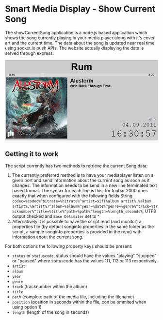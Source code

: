 Smart Media Display - Show Current Song
============================================

The showCurrentSong application is a node.js based application which shows the song currently
playing in your media player along with it's cover art and the current time.
The data about the song is updated near real time using socket.io push APIs.
The website actually displaying the data is served through express.

![Screenshot](https://github.com/FrzMe/smartdisplay-media/blob/master/Screenshot.png?raw=true "The webapp showing a playing song")

Getting it to work
-------------------------------------------
The script currently has two methods to retrieve the current Song data:
1. The currently preferred method is to have your mediaplayer listen on a given port and send information about the current song as soon as it changes.
   The information needs to be send in a new line terminated text based format. The syntax for each line is this:
   for foobar 2000 does exactly that when configured with the following fields String
   `codec=%codec%^bitrate=%bitrate%^artist=$if(%album artist%,%album artist%,%artist%)^album=%album%^year=%date%^genre=%genre%^track=%tracknumber%^title=%title%^path=%path%^length=%length_seconds%`, UTF8 output checked and `Base Delimiter` set to ^
2. Alternatively it is possible to have the script read (and monitor) a properties file (by default songinfo.properties in the same folder as the script, a sample songinfo.properties is provided in the repo) with information about the current song. 

For both options the following property keys should be present:
 * `status` or `statuscode`, status should have the values "playing" "stopped" or "paused" where statuscode has the values 111, 112 or 113 respectively
 * `artist`
 * `album`
 * `year`
 * `genre`
 * `track` (tracknumber within the album)
 * `title`
 * `path` (complete path of the media file, including the filename)
 * `position` (position in seconds within the file, con be ommited when using option 1)
 * `length` (length of the song in seconds)